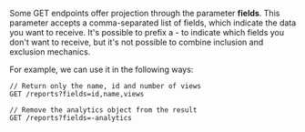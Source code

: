 Some GET endpoints offer projection through the parameter **fields**. This parameter accepts a comma-separated list of fields, which indicate the data you want to receive. It's possible to prefix a - to indicate which fields you don't want to receive, but it's not possible to combine inclusion and exclusion mechanics.

For example, we can use it in the following ways:

```
// Return only the name, id and number of views
GET /reports?fields=id,name,views   

// Remove the analytics object from the result
GET /reports?fields=-analytics      
```